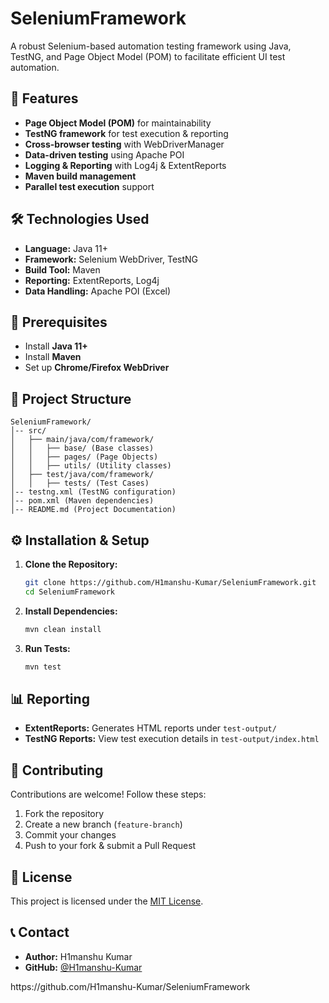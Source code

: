 # SeleniumFramework

&#x20;&#x20;

A robust Selenium-based automation testing framework using Java, TestNG, and Page Object Model (POM) to facilitate efficient UI test automation.

## 🚀 Features

- **Page Object Model (POM)** for maintainability
- **TestNG framework** for test execution & reporting
- **Cross-browser testing** with WebDriverManager
- **Data-driven testing** using Apache POI
- **Logging & Reporting** with Log4j & ExtentReports
- **Maven build management**
- **Parallel test execution** support

## 🛠️ Technologies Used

- **Language:** Java 11+
- **Framework:** Selenium WebDriver, TestNG
- **Build Tool:** Maven
- **Reporting:** ExtentReports, Log4j
- **Data Handling:** Apache POI (Excel)

## 📌 Prerequisites

- Install **Java 11+**
- Install **Maven**
- Set up **Chrome/Firefox WebDriver**

## 📂 Project Structure

```
SeleniumFramework/
│-- src/
│   ├── main/java/com/framework/
│   │   ├── base/ (Base classes)
│   │   ├── pages/ (Page Objects)
│   │   ├── utils/ (Utility classes)
│   ├── test/java/com/framework/
│   │   ├── tests/ (Test Cases)
│-- testng.xml (TestNG configuration)
│-- pom.xml (Maven dependencies)
│-- README.md (Project Documentation)
```

## ⚙️ Installation & Setup

1. **Clone the Repository:**
   ```sh
   git clone https://github.com/H1manshu-Kumar/SeleniumFramework.git
   cd SeleniumFramework
   ```
2. **Install Dependencies:**
   ```sh
   mvn clean install
   ```
3. **Run Tests:**
   ```sh
   mvn test
   ```

## 📊 Reporting

- **ExtentReports:** Generates HTML reports under `test-output/`
- **TestNG Reports:** View test execution details in `test-output/index.html`

## 🤝 Contributing

Contributions are welcome! Follow these steps:

1. Fork the repository
2. Create a new branch (`feature-branch`)
3. Commit your changes
4. Push to your fork & submit a Pull Request

## 📜 License

This project is licensed under the [MIT License](LICENSE).

## 📞 Contact

- **Author:** H1manshu Kumar
- **GitHub:** [@H1manshu-Kumar](https://github.com/H1manshu-Kumar)

https\://github.com/H1manshu-Kumar/SeleniumFramework
